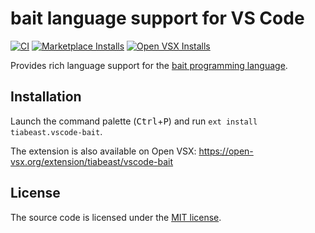 # bait language support for VS Code
[![CI][ci-badge]][ci-status]
[![Marketplace Installs][badge-installs-market]][vs-marketplace]
[![Open VSX Installs][badge-installs-vsx]][open-vsx]

Provides rich language support for the [bait programming language][bait-repo].

## Installation
Launch the command palette (<kbd>Ctrl</kbd>+<kbd>P</kbd>) and run `ext install tiabeast.vscode-bait`.

The extension is also available on Open VSX: https://open-vsx.org/extension/tiabeast/vscode-bait

## License
The source code is licensed under the [MIT license](LICENSE).

<!-- links -->
[ci-badge]: https://github.com/tiabeast/vscode-bait/actions/workflows/ci.yml/badge.svg
[ci-status]: https://github.com/tiabeast/vscode-bait/actions/workflows/ci.yml
[bait-repo]: https://github.com/tiabeast/bait
[badge-installs-market]: https://img.shields.io/visual-studio-marketplace/i/tiabeast.vscode-bait?label=Installs
[badge-installs-vsx]: https://img.shields.io/open-vsx/dt/tiabeast/vscode-bait?label=VSX%20downloads
[vs-marketplace]: https://marketplace.visualstudio.com/items?itemName=tiabeast.vscode-bait
[open-vsx]: https://open-vsx.org/extension/tiabeast/vscode-bait
